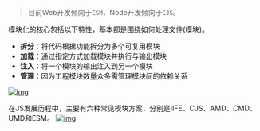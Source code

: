 >目前Web开发倾向于`ESM`，Node开发倾向于`CJS`。

模块化的核心包括以下特性，基本都是围绕如何处理文件(模块)。
- **拆分**：将代码根据功能拆分为多个可复用模块
- **加载**：通过指定方式加载模块并执行与输出模块
- **注入**：将一个模块的输出注入到另一个模块
- **管理**：因为工程模块数量众多需管理模块间的依赖关系

<a data-fancybox title="img" href="https://p6-juejin.byteimg.com/tos-cn-i-k3u1fbpfcp/6ac42454df5c46a8a2c899c9092f7376~tplv-k3u1fbpfcp-zoom-in-crop-mark:3024:0:0:0.awebp">![img](https://p6-juejin.byteimg.com/tos-cn-i-k3u1fbpfcp/6ac42454df5c46a8a2c899c9092f7376~tplv-k3u1fbpfcp-zoom-in-crop-mark:3024:0:0:0.awebp)</a>

在JS发展历程中，主要有六种常见模块方案，分别是IIFE、CJS、AMD、CMD、UMD和ESM。
<a data-fancybox title="img" href="https://p9-juejin.byteimg.com/tos-cn-i-k3u1fbpfcp/5c6e495d80134881816bace221b6c56b~tplv-k3u1fbpfcp-zoom-in-crop-mark:3024:0:0:0.awebp">![img](https://p9-juejin.byteimg.com/tos-cn-i-k3u1fbpfcp/5c6e495d80134881816bace221b6c56b~tplv-k3u1fbpfcp-zoom-in-crop-mark:3024:0:0:0.awebp)</a>